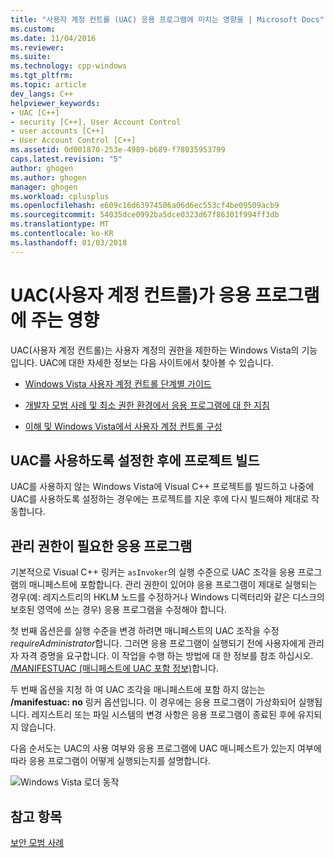 ```yaml
---
title: "사용자 계정 컨트롤 (UAC) 응용 프로그램에 미치는 영향을 | Microsoft Docs"
ms.custom: 
ms.date: 11/04/2016
ms.reviewer: 
ms.suite: 
ms.technology: cpp-windows
ms.tgt_pltfrm: 
ms.topic: article
dev_langs: C++
helpviewer_keywords:
- UAC [C++]
- security [C++], User Account Control
- user accounts [C++]
- User Account Control [C++]
ms.assetid: 0d001870-253e-4989-b689-f78035953799
caps.latest.revision: "5"
author: ghogen
ms.author: ghogen
manager: ghogen
ms.workload: cplusplus
ms.openlocfilehash: e609c16d63974506a06d6ec553cf4be09509acb9
ms.sourcegitcommit: 54035dce0992ba5dce0323d67f86301f994ff3db
ms.translationtype: MT
ms.contentlocale: ko-KR
ms.lasthandoff: 01/03/2018
---
```

# <a name="how-user-account-control-uac-affects-your-application"></a>UAC(사용자 계정 컨트롤)가 응용 프로그램에 주는 영향
UAC(사용자 계정 컨트롤)는 사용자 계정의 권한을 제한하는 Windows Vista의 기능입니다. UAC에 대한 자세한 정보는 다음 사이트에서 찾아볼 수 있습니다.  
  
-   [Windows Vista 사용자 계정 컨트롤 단계별 가이드](http://go.microsoft.com/fwlink/p/?linkid=53781)  
  
-   [개발자 모범 사례 및 최소 권한 환경에서 응용 프로그램에 대 한 지침](http://go.microsoft.com/fwlink/p/?linkid=82444)  
  
-   [이해 및 Windows Vista에서 사용자 계정 컨트롤 구성](http://go.microsoft.com/fwlink/p/?linkid=82445)  
  
## <a name="building-projects-after-enabling-uac"></a>UAC를 사용하도록 설정한 후에 프로젝트 빌드  
 UAC를 사용하지 않는 Windows Vista에 Visual C++ 프로젝트를 빌드하고 나중에 UAC를 사용하도록 설정하는 경우에는 프로젝트를 지운 후에 다시 빌드해야 제대로 작동합니다.  
  
## <a name="applications-that-require-administrative-privileges"></a>관리 권한이 필요한 응용 프로그램  
 기본적으로 Visual C++ 링커는 `asInvoker`의 실행 수준으로 UAC 조각을 응용 프로그램의 매니페스트에 포함합니다. 관리 권한이 있어야 응용 프로그램이 제대로 실행되는 경우(예: 레지스트리의 HKLM 노드를 수정하거나 Windows 디렉터리와 같은 디스크의 보호된 영역에 쓰는 경우) 응용 프로그램을 수정해야 합니다.  
  
 첫 번째 옵션은를 실행 수준을 변경 하려면 매니페스트의 UAC 조작을 수정 *requireAdministrator*합니다. 그러면 응용 프로그램이 실행되기 전에 사용자에게 관리자 자격 증명을 요구합니다. 이 작업을 수행 하는 방법에 대 한 정보를 참조 하십시오. [/MANIFESTUAC (매니페스트에 UAC 포함 정보)](../build/reference/manifestuac-embeds-uac-information-in-manifest.md)합니다.  
  
 두 번째 옵션을 지정 하 여 UAC 조각을 매니페스트에 포함 하지 않는는 **/manifestuac: no** 링커 옵션입니다. 이 경우에는 응용 프로그램이 가상화되어 실행됩니다. 레지스트리 또는 파일 시스템의 변경 사항은 응용 프로그램이 종료된 후에 유지되지 않습니다.  
  
 다음 순서도는 UAC의 사용 여부와 응용 프로그램에 UAC 매니페스트가 있는지 여부에 따라 응용 프로그램이 어떻게 실행되는지를 설명합니다.  
  
 ![Windows Vista 로더 동작](media/uacflowchart.png "UACflowchart")  
  
## <a name="see-also"></a>참고 항목  
 [보안 모범 사례](security-best-practices-for-cpp.md)